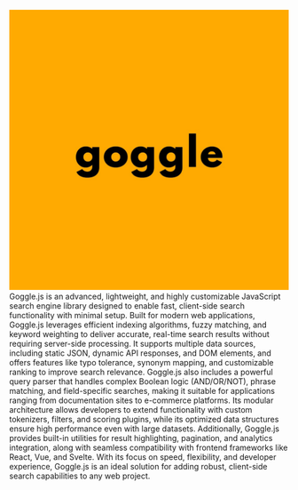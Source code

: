![goggle](/goggle.jpg?raw=true)
Goggle.js is an advanced, lightweight, and highly customizable JavaScript search engine library designed to enable fast, client-side search functionality with minimal setup. Built for modern web applications, Goggle.js leverages efficient indexing algorithms, fuzzy matching, and keyword weighting to deliver accurate, real-time search results without requiring server-side processing. It supports multiple data sources, including static JSON, dynamic API responses, and DOM elements, and offers features like typo tolerance, synonym mapping, and customizable ranking to improve search relevance. Goggle.js also includes a powerful query parser that handles complex Boolean logic (AND/OR/NOT), phrase matching, and field-specific searches, making it suitable for applications ranging from documentation sites to e-commerce platforms. Its modular architecture allows developers to extend functionality with custom tokenizers, filters, and scoring plugins, while its optimized data structures ensure high performance even with large datasets. Additionally, Goggle.js provides built-in utilities for result highlighting, pagination, and analytics integration, along with seamless compatibility with frontend frameworks like React, Vue, and Svelte. With its focus on speed, flexibility, and developer experience, Goggle.js is an ideal solution for adding robust, client-side search capabilities to any web project.

